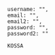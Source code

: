       username: "",
      email: "",
      email2: "",
      password: "",
      password2: ""

      KOSSA
